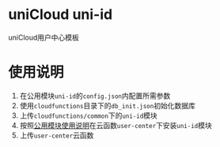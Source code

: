 # uniCloud uni-id
uniCloud用户中心模板

# 使用说明

1. 在公用模块`uni-id`的`config.json`内配置所需参数
2. 使用`cloudfunctions`目录下的`db_init.json`初始化数据库
3. 上传`cloudfunctions/common`下的`uni-id`模块
4. 按照[公用模块使用说明](https://uniapp.dcloud.io/uniCloud/cf-common)在云函数`user-center`下安装`uni-id`模块
5. 上传`user-center`云函数
